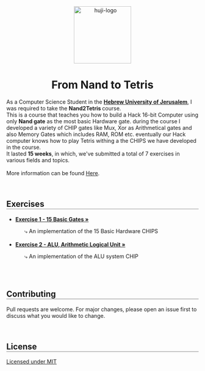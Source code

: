 <div align="center">
  <img src="https://upload.wikimedia.org/wikipedia/commons/thumb/4/4d/Hebrew_University_Logo.svg/1200px-Hebrew_University_Logo.svg.png" alt="huji-logo" height="150px" />
  <h1 align="center" style="border-bottom: none"><b>From Nand to Tetris</b></h1>

  <p align="left">
    As a Computer Science Student in the <a href="https://new.huji.ac.il/"><b>Hebrew University of Jerusalem</b></a>, I was required to take the <b>Nand2Tetris </b> course.
    <br>
    This is a course that teaches you how to build a Hack 16-bit Computer using only <b>Nand gate</b> as the most basic Hardware gate. during the course I developed a variety of CHIP gates like Mux, Xor as Arithmetical gates and also Memory Gates which includes RAM, ROM etc.
    eventually our Hack computer knows how to play Tetris withing a the CHIPS we have developed in the course.
    <br>
    It lasted <b>15 weeks</b>, in which, we've submitted a total of 7 exercises in various fields and topics.
    <br>
    <br>
    More information can be found <a href="https://shnaton.huji.ac.il/index.php/NewSyl/67925/1/2022">Here</a>.
  </p>
</div>

<br>

<div align="left">
  <h2 align="left" style="border-bottom: 1px solid gray">Exercises</h2>

  <ul align="left">
    <li><a href="./Exercise 1"><b>Exercise 1 - 15 Basic Gates »</b></a></li>
    <ul><li style="list-style: none;">⤷ An implementation of the 15 Basic Hardware CHIPS</li></ul>
    <br>
    <li><a href="./Exercise 2"><b>Exercise 2 - ALU, Arithmetic Logical Unit »</b></a></li>
    <ul><li style="list-style: none;">⤷ An implementation of the ALU system CHIP</li></ul>
    <br>
</div>

<br>

<div align="left">
  <h2 align="left" style="border-bottom: 1px solid gray">Contributing</h2>

  <p align="left">
    Pull requests are welcome. For major changes, please open an issue first to discuss what you would like to change.
  </p>
</div>

<br>

<div align="left">
  <h2 align="left" style="border-bottom: 1px solid gray">License</h2>

  <p align="left">
    <a href="https://choosealicense.com/licenses/mit/">Licensed under MIT</a>
  </p>
</div>
